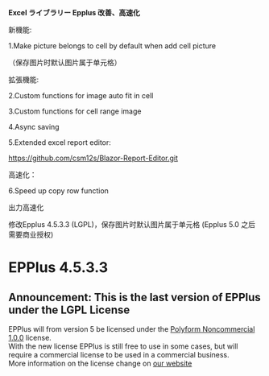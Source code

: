 **Excel ライブラリー Epplus 改善、高速化**

新機能:


1.Make picture belongs to cell by default when add cell picture

（保存图片时默认图片属于单元格）

拡張機能:

2.Custom functions for image auto fit in cell

3.Custom functions for cell range image

4.Async saving

5.Extended excel report editor: 

https://github.com/csm12s/Blazor-Report-Editor.git

高速化：

6.Speed up copy row function

出力高速化


修改Epplus 4.5.3.3 (LGPL)，保存图片时默认图片属于单元格 (Epplus 5.0 之后需要商业授权)


# EPPlus 4.5.3.3

## Announcement: This is the last version of EPPlus under the LGPL License
EPPlus will from version 5 be licensed under the [Polyform Noncommercial 1.0.0]( https://polyformproject.org/licenses/noncommercial/1.0.0/) license.  
With the new license EPPlus is still free to use in some cases, but will require a commercial license to be used in a commercial business.  
More information on the license change on [our website]( https://www.epplussoftware.com/Home/LgplToPolyform)

